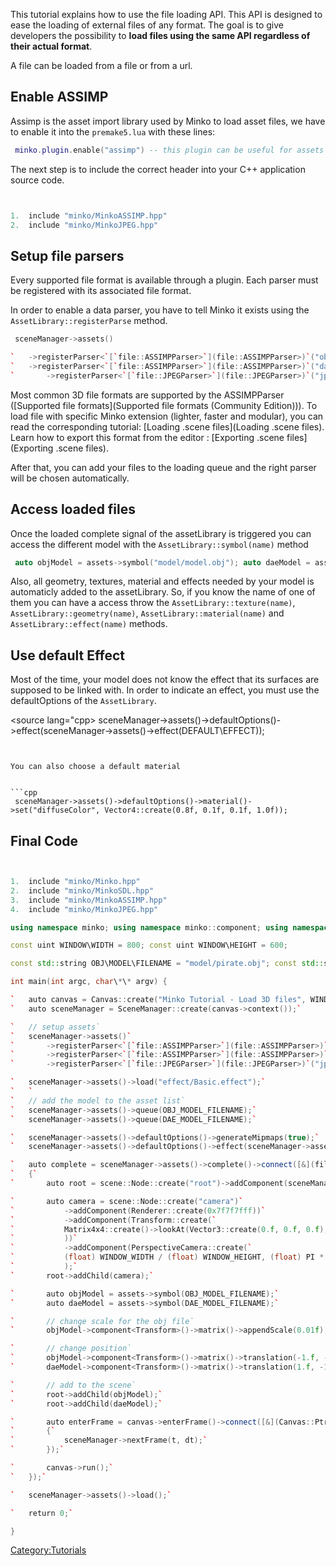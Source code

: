 This tutorial explains how to use the file loading API. This API is designed to ease the loading of external files of any format. The goal is to give developers the possibility to **load files using the same API regardless of their actual format**.

A file can be loaded from a file or from a url.

Enable ASSIMP
-------------

Assimp is the asset import library used by Minko to load asset files, we have to enable it into the `premake5.lua` with these lines:


```lua
 minko.plugin.enable("assimp") -- this plugin can be useful for assets that need to load jpeg files minko.plugin.enable("jpeg") 
```


The next step is to include the correct header into your C++ application source code.


```cpp


1.  include "minko/MinkoASSIMP.hpp"
2.  include "minko/MinkoJPEG.hpp"


```


Setup file parsers
------------------

Every supported file format is available through a plugin. Each parser must be registered with its associated file format.

In order to enable a data parser, you have to tell Minko it exists using the `AssetLibrary::registerParse` method.


```cpp
 sceneManager->assets()

`   ->registerParser<`[`file::ASSIMPParser>`](file::ASSIMPParser>)`("obj")`
`   ->registerParser<`[`file::ASSIMPParser>`](file::ASSIMPParser>)`("dae")`
`       ->registerParser<`[`file::JPEGParser>`](file::JPEGParser>)`("jpg")`


```


Most common 3D file formats are supported by the ASSIMPParser ([Supported file formats](Supported file formats (Community Edition))). To load file with specific Minko extension (lighter, faster and modular), you can read the corresponding tutorial: [Loading .scene files](Loading .scene files). Learn how to export this format from the editor : [Exporting .scene files](Exporting .scene files).

After that, you can add your files to the loading queue and the right parser will be chosen automatically.

Access loaded files
-------------------

Once the loaded complete signal of the assetLibrary is triggered you can access the different model with the `AssetLibrary::symbol(name)` method


```cpp
 auto objModel = assets->symbol("model/model.obj"); auto daeModel = assets->symbol("model/model.dae"); 
```


Also, all geometry, textures, material and effects needed by your model is automaticly added to the assetLibrary. So, if you know the name of one of them you can have a access throw the `AssetLibrary::texture(name)`, `AssetLibrary::geometry(name)`, `AssetLibrary::material(name)` and `AssetLibrary::effect(name)` methods.

Use default Effect
------------------

Most of the time, your model does not know the effect that its surfaces are supposed to be linked with. In order to indicate an effect, you must use the defaultOptions of the `AssetLibrary`.

\<source lang="cpp\> sceneManager->assets()->defaultOptions()->effect(sceneManager->assets()->effect(DEFAULT\EFFECT)); 
```


You can also choose a default material


```cpp
 sceneManager->assets()->defaultOptions()->material()->set("diffuseColor", Vector4::create(0.8f, 0.1f, 0.1f, 1.0f)); 
```


Final Code
----------


```cpp


1.  include "minko/Minko.hpp"
2.  include "minko/MinkoSDL.hpp"
3.  include "minko/MinkoASSIMP.hpp"
4.  include "minko/MinkoJPEG.hpp"

using namespace minko; using namespace minko::component; using namespace minko::math;

const uint WINDOW\WIDTH = 800; const uint WINDOW\HEIGHT = 600;

const std::string OBJ\MODEL\FILENAME = "model/pirate.obj"; const std::string DAE\MODEL\FILENAME = "model/pirate.dae";

int main(int argc, char\*\* argv) {

`   auto canvas = Canvas::create("Minko Tutorial - Load 3D files", WINDOW_WIDTH, WINDOW_HEIGHT);`
`   auto sceneManager = SceneManager::create(canvas->context());`

`   // setup assets`
`   sceneManager->assets()`
`       ->registerParser<`[`file::ASSIMPParser>`](file::ASSIMPParser>)`("obj")`
`       ->registerParser<`[`file::ASSIMPParser>`](file::ASSIMPParser>)`("dae")`
`       ->registerParser<`[`file::JPEGParser>`](file::JPEGParser>)`("jpg");`

`   sceneManager->assets()->load("effect/Basic.effect");`
`   `
`   // add the model to the asset list`
`   sceneManager->assets()->queue(OBJ_MODEL_FILENAME);`
`   sceneManager->assets()->queue(DAE_MODEL_FILENAME);`

`   sceneManager->assets()->defaultOptions()->generateMipmaps(true);`
`   sceneManager->assets()->defaultOptions()->effect(sceneManager->assets()->effect("effect/Basic.effect"));`

`   auto complete = sceneManager->assets()->complete()->connect([&](file::AssetLibrary::Ptr assets)`
`   {`
`       auto root = scene::Node::create("root")->addComponent(sceneManager);`

`       auto camera = scene::Node::create("camera")`
`           ->addComponent(Renderer::create(0x7f7f7fff))`
`           ->addComponent(Transform::create(`
`           Matrix4x4::create()->lookAt(Vector3::create(0.f, 0.f, 0.f), Vector3::create(0.f, 0.f, 5.f))`
`           ))`
`           ->addComponent(PerspectiveCamera::create(`
`           (float) WINDOW_WIDTH / (float) WINDOW_HEIGHT, (float) PI * 0.25f, .1f, 1000.f)`
`           );`
`       root->addChild(camera);`

`       auto objModel = assets->symbol(OBJ_MODEL_FILENAME);`
`       auto daeModel = assets->symbol(DAE_MODEL_FILENAME);`

`       // change scale for the obj file`
`       objModel->component<Transform>()->matrix()->appendScale(0.01f);`

`       // change position`
`       objModel->component<Transform>()->matrix()->translation(-1.f, -1.f, 0.f);`
`       daeModel->component<Transform>()->matrix()->translation(1.f, -1.f, 0.f);`

`       // add to the scene`
`       root->addChild(objModel);`
`       root->addChild(daeModel);`

`       auto enterFrame = canvas->enterFrame()->connect([&](Canvas::Ptr canvas, float t, float dt)`
`       {`
`           sceneManager->nextFrame(t, dt);`
`       });`

`       canvas->run();`
`   });`

`   sceneManager->assets()->load();`

`   return 0;`

} 
```


<Category:Tutorials>

